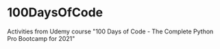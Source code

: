 # 100DaysOfCode
Activities from Udemy course "100 Days of Code - The Complete Python Pro Bootcamp for 2021"
